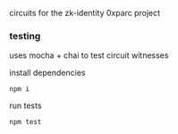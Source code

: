 circuits for the zk-identity 0xparc project

### testing

uses mocha + chai to test circuit witnesses

install dependencies

```
npm i
```
run tests

```
npm test
```
